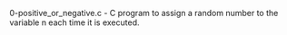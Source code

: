 0-positive_or_negative.c - C program to assign a random number to the variable n each time it is executed.
